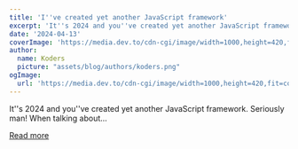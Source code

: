 ```yaml
---
title: 'I''ve created yet another JavaScript framework'
excerpt: 'It''s 2024 and you''ve created yet another JavaScript framework. Seriously man!  When talking about...'
date: '2024-04-13'
coverImage: 'https://media.dev.to/cdn-cgi/image/width=1000,height=420,fit=cover,gravity=auto,format=auto/https%3A%2F%2Fdev-to-uploads.s3.amazonaws.com%2Fuploads%2Farticles%2Fm519qkjxv32n7tdi7sn5.jpg'
author:
  name: Koders
  picture: "assets/blog/authors/koders.png"
ogImage:
  url: 'https://media.dev.to/cdn-cgi/image/width=1000,height=420,fit=cover,gravity=auto,format=auto/https%3A%2F%2Fdev-to-uploads.s3.amazonaws.com%2Fuploads%2Farticles%2Fm519qkjxv32n7tdi7sn5.jpg'
---
```


It''s 2024 and you''ve created yet another JavaScript framework. Seriously man!  When talking about...

[Read more](https://dev.to/lamnhan/ive-created-yet-another-javascript-framework-5c5o)
